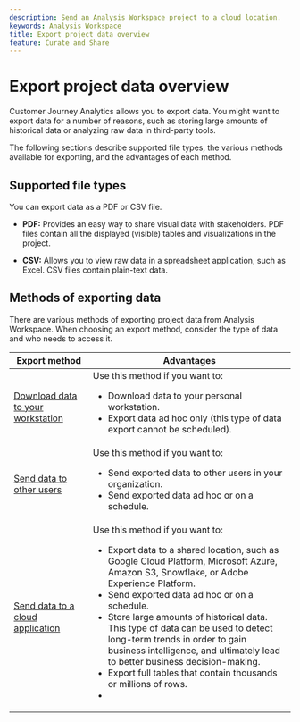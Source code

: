 ```yaml
---
description: Send an Analysis Workspace project to a cloud location.
keywords: Analysis Workspace
title: Export project data overview
feature: Curate and Share
---
```

# Export project data overview

Customer Journey Analytics allows you to export data. You might want to export data for a number of reasons, such as storing large amounts of historical data or analyzing raw data in third-party tools.

The following sections describe supported file types, the various methods available for exporting, and the advantages of each method. 

## Supported file types

You can export data as a PDF or CSV file. 

 * **PDF:** Provides an easy way to share visual data with stakeholders. PDF files contain all the displayed (visible) tables and visualizations in the project.

* **CSV:** Allows you to view raw data in a spreadsheet application, such as Excel. CSV files contain plain-text data.

## Methods of exporting data

There are various methods of exporting project data from Analysis Workspace. When choosing an export method, consider the type of data and who needs to access it. 

|Export method | Advantages | 
|---------|----------|
| [Download data to your workstation](/help/analysis-workspace/export/download-send.md) | Use this method if you want to: <ul><li>Download data to your personal workstation.</li><li>Export data ad hoc only (this type of data export cannot be scheduled).</li> | 
| [Send data to other users](/help/analysis-workspace/export/t-schedule-report.md) | Use this method if you want to: <ul><li>Send exported data to other users in your organization.</li><li>Send exported data ad hoc or on a schedule.</li>  | 
| [Send data to a cloud application](/help/analysis-workspace/export/export-cloud.md) | Use this method if you want to: <ul><li>Export data to a shared location, such as Google Cloud Platform, Microsoft Azure, Amazon S3, Snowflake, or Adobe Experience Platform.</li><li>Send exported data ad hoc or on a schedule.</li><li>Store large amounts of historical data.</br>This type of data can be used to detect long-term trends in order to gain business intelligence, and ultimately lead to better business decision-making.</li><li>Export full tables that contain thousands or millions of rows.</li><li> <!-- What other things? Wiki talks about things that aren't even possible in Data Warehouse. What are they? --> </li> |

